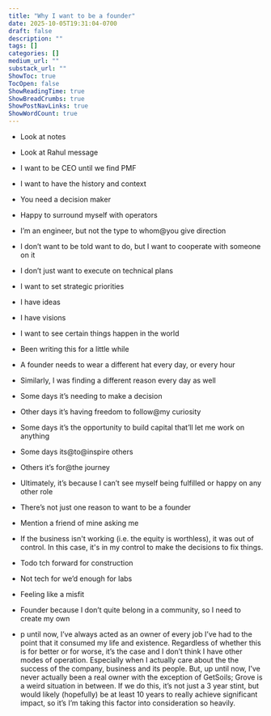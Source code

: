 ```yaml
---
title: "Why I want to be a founder"
date: 2025-10-05T19:31:04-0700
draft: false
description: ""
tags: []
categories: []
medium_url: ""
substack_url: ""
ShowToc: true
TocOpen: false
ShowReadingTime: true
ShowBreadCrumbs: true
ShowPostNavLinks: true
ShowWordCount: true
---
```


- Look at notes
- Look at Rahul message
- I want to be CEO until we find PMF
- I want to have the history and context
- You need a decision maker
- Happy to surround myself with operators
- I’m an engineer, but not the type to whom@you give direction
- I don’t want to be told want to do, but I want to cooperate with someone on it
- I don’t just want to execute on technical plans
- I want to set strategic priorities
- I have ideas
- I have visions
- I want to see certain things happen in the world
- Been writing this for a little while
- A founder needs to wear a different hat every day, or every hour
- Similarly, I was finding a different reason every day as well
- Some days it’s needing to make a decision
- Other days it’s having freedom to follow@my curiosity
- Some days it’s the opportunity to build capital that’ll let me work on anything
- Some days its@to@inspire others
- Others it’s for@the journey
- Ultimately, it’s because I can’t see myself being fulfilled or happy on any other role
- There’s not just one reason to want to be a founder
- Mention a friend of mine asking me
- If the business isn't working (i.e. the equity is worthless), it was out of control. In this case, it's in my control to make the decisions to fix things.
- Todo tch forward for construction
- Not tech for we’d enough for labs
- Feeling like a misfit
- Founder because I don’t quite belong in a community, so I need to create my own

- p until now, I’ve always acted as an owner of every job I’ve had to the point that it consumed my life and existence. Regardless of whether this is for better or for worse, it’s the case and I don’t think I have other modes of operation. Especially when I actually care about the the success of the company, business and its people. But, up until now, I’ve never actually been a real owner with the exception of GetSoils; Grove is a weird situation in between. If we do this, it’s not just a 3 year stint, but would likely (hopefully) be at least 10 years to really achieve significant impact, so it’s I’m taking this factor into consideration so heavily.
